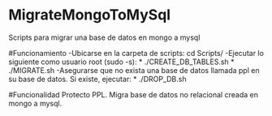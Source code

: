# MigrateMongoToMySql
Scripts para migrar una base de datos en mongo a mysql

#Funcionamiento
-Ubicarse en la carpeta de scripts: cd Scripts/
-Ejecutar lo siguiente como usuario root (sudo -s):
    * ./CREATE_DB_TABLES.sh <passwordDataBaseMySql>
    * ./MIGRATE.sh <passwordDataBaseMySql>
-Asegurarse que no exista una base de datos llamada ppl en su base de datos. Si existe, ejecutar:
    * ./DROP_DB.sh <passwordDataBaseMySql>
    
#Funcionalidad
Protecto PPL.
Migra base de datos no relacional creada en mongo a mysql.
